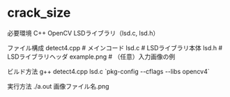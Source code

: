 # crack_size
必要環境
C++
OpenCV
LSDライブラリ（lsd.c, lsd.h）

ファイル構成
detect4.cpp      # メインコード
lsd.c            # LSDライブラリ本体
lsd.h            # LSDライブラリヘッダ
example.png      # （任意）入力画像の例

ビルド方法
g++ detect4.cpp lsd.c  \`pkg-config --cflags --libs opencv4\`

実行方法
./a.out 画像ファイル名.png
